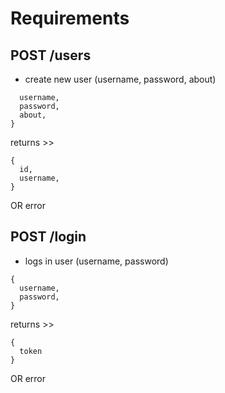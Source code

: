 # Requirements

## POST /users
- create new user (username, password, about)

```{
  username,
  password,
  about,
}
```

returns >>

```
{
  id,
  username,
}
```

OR error

## POST /login

- logs in user (username, password)

```
{
  username,
  password,
}
```

returns >>

```
{
  token
}
```

OR error